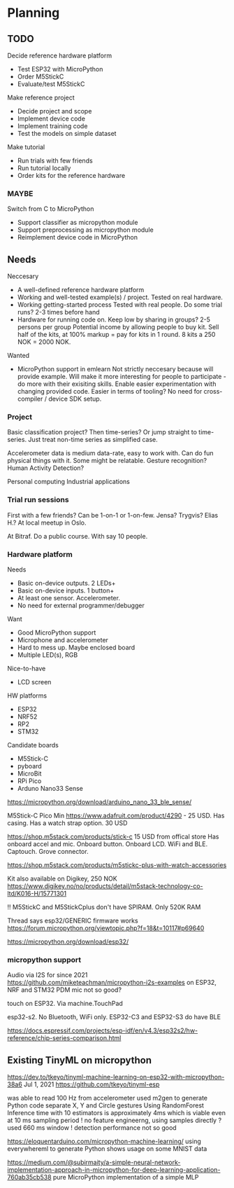 
# Planning 

## TODO

Decide reference hardware platform

- Test ESP32 with MicroPython
- Order M5StickC
- Evaluate/test M5StickC

Make reference project

- Decide project and scope
- Implement device code
- Implement training code
- Test the models on simple dataset

Make tutorial

- Run trials with few friends
- Run tutorial locally
- Order kits for the reference hardware

### MAYBE

Switch from C to MicroPython

- Support classifier as micropython module
- Support preprocessing as micropython module
- Reimplement device code in MicroPython

## Needs

Neccesary

- A well-defined reference hardware platform
- Working and well-tested example(s) / project.
Tested on real hardware.
- Working getting-started process
Tested with real people.
Do some trial runs? 2-3 times before hand
- Hardware for running code on.
Keep low by sharing in groups? 2-5 persons per group
Potential income by allowing people to buy kit.
Sell half of the kits, at 100% markup = pay for kits in 1 round.
8 kits a 250 NOK = 2000 NOK.

Wanted

- MicroPython support in emlearn
Not strictly neccesary because will provide example.
Will make it more interesting for people to participate - do more with their exisiting skills.
Enable easier experimentation with changing provided code.
Easier in terms of tooling? No need for cross-compiler / device SDK setup.

### Project

Basic classification project? Then time-series?
Or jump straight to time-series. Just treat non-time series as simplified case.

Accelerometer data is medium data-rate, easy to work with.
Can do fun physical things with it.
Some might be relatable.
Gesture recognition? Human Activity Detection?

Personal computing
Industrial applications


### Trial run sessions

First with a few friends?
Can be 1-on-1 or 1-on-few.
Jensa? Trygvis? Elias H.? At local meetup in Oslo.

At Bitraf. Do a public course. With say 10 people.

### Hardware platform

Needs

* Basic on-device outputs. 2 LEDs+
* Basic on-device inputs. 1 button+
* At least one sensor. Accelerometer.
* No need for external programmer/debugger

Want

* Good MicroPython support
* Microphone and accelerometer
* Hard to mess up. Maybe enclosed board
* Multiple LED(s), RGB

Nice-to-have

- LCD screen

HW platforms

- ESP32
- NRF52
- RP2
- STM32

Candidate boards

- M5Stick-C
- pyboard
- MicroBit
- RPi Pico
- Arduno Nano33 Sense


https://micropython.org/download/arduino_nano_33_ble_sense/

M5Stick-C Pico Min
https://www.adafruit.com/product/4290 - 25 USD.
Has casing.
Has a watch strap option. 30 USD

https://shop.m5stack.com/products/stick-c
15 USD from offical store
Has onboard accel and mic. Onboard button. Onboard LCD. WiFi and BLE. Captouch. Grove connector.


https://shop.m5stack.com/products/m5stickc-plus-with-watch-accessories

Kit also available on Digikey, 250 NOK
https://www.digikey.no/no/products/detail/m5stack-technology-co-ltd/K016-H/15771301


!! M5StickC and M5StickCplus don't have SPIRAM. Only 520K RAM

Thread says esp32/GENERIC firmware works
https://forum.micropython.org/viewtopic.php?f=18&t=10117#p69640

https://micropython.org/download/esp32/


### micropython support

Audio via I2S for since 2021 https://github.com/miketeachman/micropython-i2s-examples
on ESP32, NRF and STM32
PDM mic not so good?

touch on ESP32. Via machine.TouchPad

esp32-s2. No Bluetooth, WiFi only. ESP32-C3 and ESP32-S3 do have BLE

https://docs.espressif.com/projects/esp-idf/en/v4.3/esp32s2/hw-reference/chip-series-comparison.html


## Existing TinyML on micropython


https://dev.to/tkeyo/tinyml-machine-learning-on-esp32-with-micropython-38a6
Jul 1, 2021
https://github.com/tkeyo/tinyml-esp

was able to read 100 Hz from accelerometer
used m2gen to generate Python code
separate X, Y and Circle gestures
Using RandomForest
Inference time with 10 estimators is approximately 4ms which is viable even at 10 ms sampling period
! no feature engineerng, using samples directly ?
used 660 ms window
! detection performance not so good

https://eloquentarduino.com/micropython-machine-learning/
using everywhereml to generate Python
shows usage on some MNIST data

https://medium.com/@subirmaity/a-simple-neural-network-implementation-approach-in-micropython-for-deep-learning-application-760ab35cb538
pure MicroPython implementation of a simple MLP


